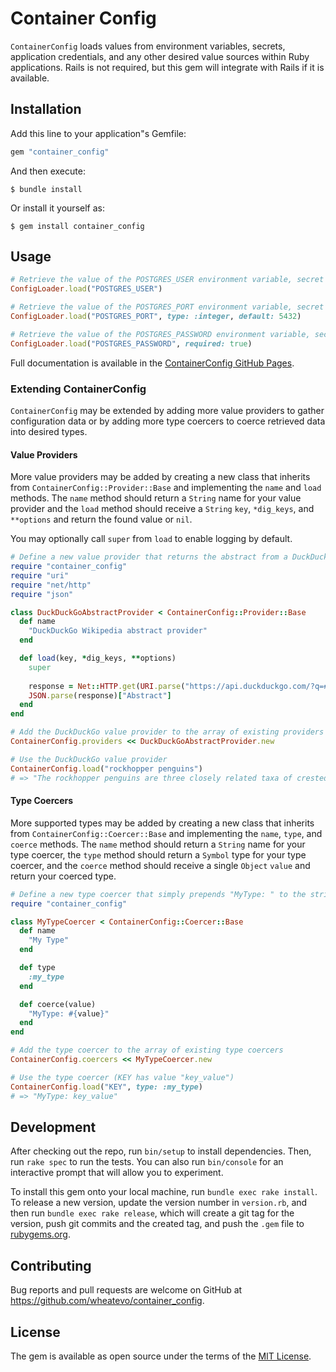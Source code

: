 # Container Config

`ContainerConfig` loads values from environment variables, secrets, application credentials, and any other desired value sources within Ruby applications. Rails is not required, but this gem will integrate with Rails if it is available.

## Installation

Add this line to your application"s Gemfile:

```ruby
gem "container_config"
```

And then execute:

    $ bundle install

Or install it yourself as:

    $ gem install container_config

## Usage

```ruby
# Retrieve the value of the POSTGRES_USER environment variable, secret mount, or Rails credential
ConfigLoader.load("POSTGRES_USER")

# Retrieve the value of the POSTGRES_PORT environment variable, secret mount, or Rails credential as an integer with a default value of 5432
ConfigLoader.load("POSTGRES_PORT", type: :integer, default: 5432)

# Retrieve the value of the POSTGRES_PASSWORD environment variable, secret mount, or Rails credential and raise an exception if it cannot be found
ConfigLoader.load("POSTGRES_PASSWORD", required: true)
```

Full documentation is available in the [ContainerConfig GitHub Pages](https://pages.github.com/wheatevo/container_config/).

### Extending ContainerConfig

`ContainerConfig` may be extended by adding more value providers to gather configuration data or by adding more type coercers to coerce retrieved data into desired types.

#### Value Providers

More value providers may be added by creating a new class that inherits from `ContainerConfig::Provider::Base` and implementing the `name` and `load` methods. The `name` method should return a `String` name for your value provider and the `load` method should receive a `String` `key`, `*dig_keys`, and `**options` and return the found value or `nil`.

You may optionally call `super` from `load` to enable logging by default.

```ruby
# Define a new value provider that returns the abstract from a DuckDuckGo instant result search (https://duckduckgo.com/api)
require "container_config"
require "uri"
require "net/http"
require "json"

class DuckDuckGoAbstractProvider < ContainerConfig::Provider::Base
  def name
    "DuckDuckGo Wikipedia abstract provider"
  end

  def load(key, *dig_keys, **options)
    super
    
    response = Net::HTTP.get(URI.parse("https://api.duckduckgo.com/?q=#{URI.encode_www_form([key])}&format=json"))
    JSON.parse(response)["Abstract"]
  end
end

# Add the DuckDuckGo value provider to the array of existing providers
ContainerConfig.providers << DuckDuckGoAbstractProvider.new

# Use the DuckDuckGo value provider
ContainerConfig.load("rockhopper penguins")
# => "The rockhopper penguins are three closely related taxa of crested penguins..."
```

#### Type Coercers

More supported types may be added by creating a new class that inherits from `ContainerConfig::Coercer::Base` and implementing the `name`, `type`, and `coerce` methods. The `name` method should return a `String` name for your type coercer, the `type` method should return a `Symbol` type for your type coercer, and the `coerce` method should receive a single `Object` `value` and return your coerced type.

```ruby
# Define a new type coercer that simply prepends "MyType: " to the string representation of a value
require "container_config"

class MyTypeCoercer < ContainerConfig::Coercer::Base
  def name
    "My Type"
  end

  def type
    :my_type
  end

  def coerce(value)
    "MyType: #{value}"
  end
end

# Add the type coercer to the array of existing type coercers
ContainerConfig.coercers << MyTypeCoercer.new

# Use the type coercer (KEY has value "key_value")
ContainerConfig.load("KEY", type: :my_type)
# => "MyType: key_value"
```

## Development

After checking out the repo, run `bin/setup` to install dependencies. Then, run `rake spec` to run the tests. You can also run `bin/console` for an interactive prompt that will allow you to experiment.

To install this gem onto your local machine, run `bundle exec rake install`. To release a new version, update the version number in `version.rb`, and then run `bundle exec rake release`, which will create a git tag for the version, push git commits and the created tag, and push the `.gem` file to [rubygems.org](https://rubygems.org).

## Contributing

Bug reports and pull requests are welcome on GitHub at https://github.com/wheatevo/container_config.

## License

The gem is available as open source under the terms of the [MIT License](https://opensource.org/licenses/MIT).
